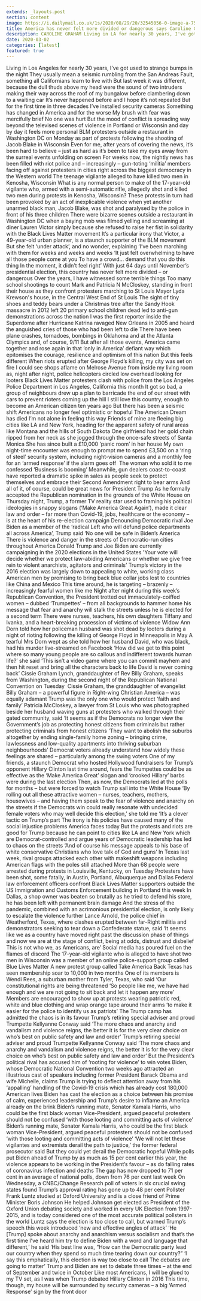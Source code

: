 ```yaml
---
extends: _layouts.post
section: content
image: https://i.dailymail.co.uk/1s/2020/08/29/20/32545056-0-image-a-75_1598730405083.jpg 
title: America has never felt more divided or dangerous says Caroline Graham 
description: CAROLINE GRAHAM Living in LA for nearly 30 years, I've got used to strange bumps in the night They usually mean a seismic rumbling from the San Andreas Fault But last week it was different 
date: 2020-03-02 
categories: [latest] 
featured: true 
--- 
```

Living in Los Angeles for nearly 30 years, I’ve got used to strange bumps in the night
They usually mean a seismic rumbling from the San Andreas Fault, something all Californians learn to live with
But last week it was different, because the dull thuds above my head were the sound of two intruders making their way across the roof of my bungalow before clambering down to a waiting car
It’s never happened before and I hope it’s not repeated But for the first time in three decades I’ve installed security cameras
Something has changed in America and for the worse My brush with fear was mercifully brief No one was hurt
But the mood of conflict is spreading way beyond the televised scenes of violence in Portland or Wisconsin and day by day it feels more personal
BLM protesters outside a restaurant in Washington DC on Monday as part of protests following the shooting of Jacob Blake in Wisconsin
Even for me, after years of covering the news, it’s been hard to believe – just as hard as it’s been to take my eyes away from the surreal events unfolding on screen
For weeks now, the nightly news has been filled with riot police and – increasingly – gun-toting ‘militia’ members facing off against protesters in cities right across the biggest democracy in the Western world
The teenage vigilante alleged to have killed two men in Kenosha, Wisconsin
What is any normal person to make of the 17-year-old vigilante who, armed with a semi-automatic rifle, allegedly shot and killed two men during protests in Kenosha, Wisconsin?
These protests in turn had been provoked by an act of inexplicable violence when yet another unarmed black man, Jacob Blake, was shot and paralysed by the police in front of his three children
There were bizarre scenes outside a restaurant in Washington DC when a baying mob was filmed yelling and screaming at diner Lauren Victor simply because she refused to raise her fist in solidarity with the Black Lives Matter movement
It’s a particular irony that Victor, a 49-year-old urban planner, is a staunch supporter of the BLM movement But she felt ‘under attack’, and no wonder, explaining ‘I’ve been marching with them for weeks and weeks and weeks
‘It just felt overwhelming to have all those people come at you To have a crowd… demand that you do this thing In the moment, it didn’t feel right’
With just 64 days until November’s presidential election, this country has never felt more divided – or dangerous
Over the years, I have witnessed some terrible things Too many school shootings to count
Mark and Patricia N McCloskey, standing in front their house as they confront protesters marching to St Louis Mayor Lyda Krewson's house, in the Central West End of St Louis
The sight of tiny shoes and teddy bears under a Christmas tree after the Sandy Hook massacre in 2012 left 20 primary school children dead led to anti-gun demonstrations across the nation
I was the first reporter inside the Superdome after Hurricane Katrina ravaged New Orleans in 2005 and heard the anguished cries of those who had been left to die
There have been plane crashes, tornadoes, bombings in Oklahoma and at the Atlanta Olympics and, of course, 9/11
But after all those events, America came together and rose again in that ‘only in America’ defiant way which epitomises the courage, resilience and optimism of this nation
But this feels different When riots erupted after George Floyd’s killing, my city was set on fire
I could see shops aflame on Melrose Avenue from inside my living room as, night after night, police helicopters circled low overhead looking for looters
Black Lives Matter protesters clash with police from the Los Angeles Police Department in Los Angeles, California this month
It got so bad, a group of neighbours drew up a plan to barricade the end of our street with cars to prevent rioters coming up the hill
I still love this country, enough to become an American citizen ten years ago But there has been a seismic shift
Americans no longer feel optimistic or hopeful The American Dream has died I’m not alone in feeling this way
Friends of mine are fleeing big cities like LA and New York, heading for the apparent safety of rural areas like Montana and the hills of South Dakota
One girlfriend had her gold chain ripped from her neck as she jogged through the once-safe streets of Santa Monica She has since built a £10,000 ‘panic room’ in her house
My own night-time encounter was enough to prompt me to spend £3,500 on a ‘ring of steel’ security system, including night-vision cameras and a monthly fee for an ‘armed response’ if the alarm goes off
 The woman who sold it to me confessed ‘Business is booming’ Meanwhile, gun dealers coast-to-coast have reported a dramatic spike in sales as people seek to protect themselves and embrace their Second Amendment right to bear arms
And all of it, of course, could be great news for President Trump
As he formally accepted the Republican nomination in the grounds of the White House on Thursday night, Trump, a former TV reality star used to framing his political ideologies in snappy slogans (‘Make America Great Again’), made it clear law and order – far more than Covid-19, jobs, healthcare or the economy – is at the heart of his re-election campaign
Denouncing Democratic rival Joe Biden as a member of the ‘radical Left who will defund police departments all across America’, Trump said ‘No one will be safe in Biden’s America There is violence and danger in the streets of Democratic-run cities throughout America
Donald Trump and Joe Biden are currently campaigning in the 2020 elections in the United States
'Your vote will decide whether we protect law-abiding Americans or whether we give free rein to violent anarchists, agitators and criminals’
Trump’s victory in the 2016 election was largely down to appealing to white, working class American men by promising to bring back blue collar jobs lost to countries like China and Mexico
This time around, he is targeting – brazenly – increasingly fearful women like me
Night after night during this week’s Republican Convention, the President trotted out immaculately-coiffed women – dubbed ‘Trumpettes’ – from all backgrounds to hammer home his message that fear and anarchy will stalk the streets unless he is elected for a second term
There were nurses, teachers, his own daughters Tiffany and Ivanka, and a heart-breaking procession of victims of violence
Widow Ann Dorn told how her policeman husband was shot dead by looters during a night of rioting following the killing of George Floyd in Minneapolis in May
A tearful Mrs Dorn wept as she told how her husband David, who was black, had his murder live-streamed on Facebook
‘How did we get to this point where so many young people are so callous and indifferent towards human life?’ she said
‘This isn’t a video game where you can commit mayhem and then hit reset and bring all the characters back to life David is never coming back’
Cissie Graham Lynch, granddaughter of Rev Billy Graham, speaks from Washington, during the second night of the Republican National Convention on Tuesday 
Cissie Graham, the granddaughter of evangelist Billy Graham – a powerful figure in Right-wing Christian America – was equally adamant Trump was the only one who would protect ‘faith and family’
Patricia McCloskey, a lawyer from St Louis who was photographed beside her husband waving guns at protesters who walked through their gated community, said ‘It seems as if the Democrats no longer view the Government’s job as protecting honest citizens from criminals but rather protecting criminals from honest citizens
'They want to abolish the suburbs altogether by ending single-family home zoning – bringing crime, lawlessness and low-quality apartments into thriving suburban neighbourhoods’
Democrat voters already understand how widely these feelings are shared – particularly among the swing voters
One of my friends, a staunch Democrat who hosted Hollywood fundraisers for Trump’s opponent Hillary Clinton last time around, fears the Trumpettes could be as effective as the ‘Make America Great’ slogan and ‘crooked Hillary’ barbs were during the last election
Then, as now, the Democrats led at the polls for months – but were forced to watch Trump sail into the White House
‘By rolling out all these attractive women – nurses, teachers, mothers, housewives – and having them speak to the fear of violence and anarchy on the streets if the Democrats win could really resonate with undecided female voters who may well decide this election,’ she told me
‘It’s a clever tactic on Trump’s part The irony is his policies have caused many of the social injustice problems America faces today But the protests and riots are good for Trump because he can point to cities like LA and New York which are Democrat-controlled and argue years of Democratic leadership has led to chaos on the streets
‘And of course his message appeals to his base of white conservative Christians who love talk of God and guns’
In Texas last week, rival groups attacked each other with makeshift weapons including American flags with the poles still attached
More than 68 people were arrested during protests in Louisville, Kentucky, on Tuesday Protesters have been shot, some fatally, in Austin, Portland, Albuquerque and Dallas
Federal law enforcement officers confront Black Lives Matter supporters outside the US Immigration and Customs Enforcement building in Portland this week
In Dallas, a shop owner was beaten so brutally as he tried to defend his store, he has been left with permanent brain damage
And the stress of the pandemic, combined with an acrimonious presidential election, is only likely to escalate the violence further
Lance Arnold, the police chief in Weatherford, Texas, where clashes erupted between far-Right militia and demonstrators seeking to tear down a Confederate statue, said ‘It seems like we as a country have moved right past the discussion phase of things and now we are at the stage of conflict, being at odds, distrust and disbelief This is not who we, as Americans, are’
Social media has poured fuel on the flames of discord The 17-year-old vigilante who is alleged to have shot two men in Wisconsin was a member of an online police-support group called Blue Lives Matter
A new protest group called Take America Back Texas has seen membership soar to 10,000 in two months One of its members is Wendi Rees, a suburban mother from Tyler, Texas, who said ‘Our constitutional rights are being threatened
‘So people like me, we have had enough and we are not going to sit back and let it happen any more’
Members are encouraged to show up at protests wearing patriotic red, white and blue clothing and wrap orange tape around their arms ‘to make it easier for the police to identify us as patriots’
The Trump camp has admitted the chaos is in its favour
Trump’s retiring special adviser and proud Trumpette Kellyanne Conway said ‘The more chaos and anarchy and vandalism and violence reigns, the better it is for the very clear choice on who’s best on public safety and law and order’
Trump’s retiring special adviser and proud Trumpette Kellyanne Conway said ‘The more chaos and anarchy and vandalism and violence reigns, the better it is for the very clear choice on who’s best on public safety and law and order’
But the President’s political rival has accused him of ‘rooting for violence’ to win votes
Biden, whose Democratic National Convention two weeks ago attracted an illustrious cast of speakers including former President Barack Obama and wife Michelle, claims Trump is trying to deflect attention away from his ‘appalling’ handling of the Covid-19 crisis which has already cost 180,000 American lives
Biden has cast the election as a choice between his promise of calm, experienced leadership and Trump’s desire to inflame an America already on the brink
Biden’s running mate, Senator Kamala Harris, who could be the first black woman Vice-President, argued peaceful protesters should not be confused ‘with those looting and committing acts of violence’
Biden’s running mate, Senator Kamala Harris, who could be the first black woman Vice-President, argued peaceful protesters should not be confused ‘with those looting and committing acts of violence’
‘We will not let these vigilantes and extremists derail the path to justice,’ the former federal prosecutor said But they could yet derail the Democratic hopeful
While polls put Biden ahead of Trump by as much as 15 per cent earlier this year, the violence appears to be working in the President’s favour – as do falling rates of coronavirus infection and deaths
The gap has now dropped to 71 per cent in an average of national polls, down from 76 per cent last week On Wednesday, a CNBC/Change Research poll of voters in six crucial swing states found Trump’s approval rating has gone up to 48 per cent
Pollster Frank Luntz studied at Oxford University and is a close friend of Prime Minister Boris Johnson
He helped Johnson get elected as President of the Oxford Union debating society and worked in every UK Election from 1997-2015, and is today considered one of the most accurate political pollsters in the world
Luntz says the election is too close to call, but warned Trump’s speech this week introduced ‘new and effective angles of attack’
‘He [Trump] spoke about anarchy and anarchism versus socialism and that’s the first time I’ve heard him try to define Biden with a word and language that different,’ he said ‘His best line was, “How can the Democratic party lead our country when they spend so much time tearing down our country?”
‘I say this emphatically, this election is way too close to call The debates are going to matter’
Trump and Biden are set to debate three times – at the end of September and twice in October
Like most Americans, I will be glued to my TV set, as I was when Trump debated Hillary Clinton in 2016 This time, though, my house will be surrounded by security cameras – a big ‘Armed Response’ sign by the front door